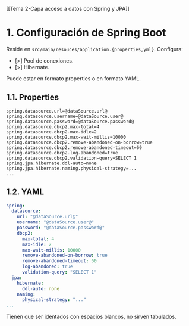 [[Tema 2-Capa acceso a datos con Spring y JPA]]

# 1. Configuración de Spring Boot
Reside en `src/main/resouces/application.{properties,yml}`. Configura:
+ [>] Pool de conexiones.
+ [>] Hibernate.

Puede estar en formato properties o en formato YAML.

## 1.1. Properties
```properties
spring.datasource.url=@dataSource.url@
spring.datasource.username=@dataSource.user@ 
spring.datasource.password=@dataSource.password@ 
spring.datasource.dbcp2.max-total=4 
spring.datasource.dbcp2.max-idle=2 
spring.datasource.dbcp2.max-wait-millis=10000 
spring.datasource.dbcp2.remove-abandoned-on-borrow=true
spring.datasource.dbcp2.remove-abandoned-timeout=60 
spring.datasource.dbcp2.log-abandoned=true 
spring.datasource.dbcp2.validation-query=SELECT 1 
spring.jpa.hibernate.ddl-auto=none 
spring.jpa.hibernate.naming.physical-strategy=...
...
```

## 1.2. YAML
```yaml
spring:
  datasource:
    url: "@dataSource.url@"
    username: "@dataSource.user@"
    password: "@dataSource.password@"
    dbcp2:
      max-total: 4
      max-idle: 2
      max-wait-millis: 10000
      remove-abandoned-on-borrow: true
      remove-abandoned-timeout: 60
      log-abandoned: true
      validation-query: "SELECT 1"
  jpa:
    hibernate:
      ddl-auto: none
    naming:
      physical-strategy: "..."
...
```

Tienen que ser identados con espacios blancos, no sirven tabulados.